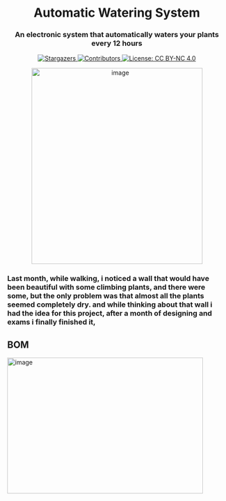 <h1 align="center">Automatic Watering System</h1>
<h3 align="center">An electronic system that automatically waters your plants every 12 hours</h3>
<p align="center">
  <a href="https://github.com/RayaneGuebre/Automatic-Watering-System/stargazers">
    <img src="https://img.shields.io/github/stars/RayaneGuebre/Automatic-Watering-System" alt="Stargazers">
  </a>
  <a href="https://github.com/RayaneGuebre/Automatic-Watering-System/graphs/contributors">
    <img src="https://img.shields.io/github/contributors/RayaneGuebre/Automatic-Watering-System" alt="Contributors">
  </a>
  <a href="https://creativecommons.org/licenses/by-nc/4.0/">
    <img src="https://img.shields.io/badge/License-CC_BY--NC_4.0-lightgrey.svg" alt="License: CC BY-NC 4.0">
  </a>
</p>

<p align="center">
<img width="393" height="450" alt="image" src="https://github.com/user-attachments/assets/792da010-54e7-4625-8340-37f840a2ae2b" />


</p>



### Last month, while walking, i noticed a wall that would have been beautiful with some climbing plants, and there were some, but the only problem was that almost all the plants seemed completely dry. and while thinking about that wall i had the idea for this project, after a month of designing and exams i finally finished it, 


## BOM
<img width="450" height="312" alt="image" src="https://github.com/user-attachments/assets/e097f2f5-37e5-41da-b3c0-bf726e4e2099" />



